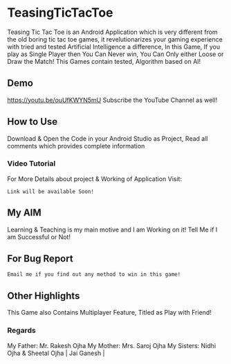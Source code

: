 # TeasingTicTacToe
Teasing Tic Tac Toe is an Android Application which is very different from the old boring tic tac toe games, it revelutionarizes your gaming experience with tried and tested Artificial Intelligence
a difference,
In this Game, If you play as Single Player then
You Can Never win, You Can Only either Loose or Draw the Match!
This Games contain tested, Algorithm based on AI!

## Demo 
https://youtu.be/ouUfKWYN5mU
Subscribe the YouTube Channel as well!

## How to Use
Download & Open the Code in your Android Studio as Project,
Read all comments which provides complete information

### Video Tutorial
For More Details about project & Working of Application Visit:
```
Link will be available Soon!
```

## My AIM
Learning & Teaching is my main motive and I am Working on it!
Tell Me if I am Successful or Not!
## For Bug Report
```
Email me if you find out any method to win in this game!
```
## Other Highlights
This Game also Contains Multiplayer Feature, Titled as Play with Friend!

### Regards
My Father: Mr. Rakesh Ojha
My Mother: Mrs. Saroj Ojha
My Sisters: Nidhi Ojha & Sheetal Ojha
| Jai Ganesh |
